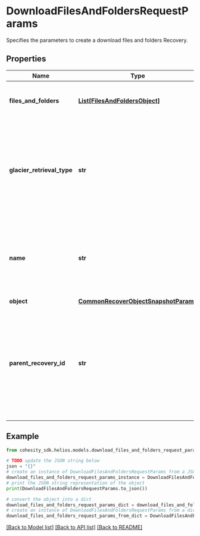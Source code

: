 # DownloadFilesAndFoldersRequestParams

Specifies the parameters to create a download files and folders Recovery.

## Properties

Name | Type | Description | Notes
------------ | ------------- | ------------- | -------------
**files_and_folders** | [**List[FilesAndFoldersObject]**](FilesAndFoldersObject.md) | Specifies the list of files and folders to download. | 
**glacier_retrieval_type** | **str** | Specifies the glacier retrieval type when restoring or downloding files or folders from a Glacier-based cloud snapshot. | [optional] 
**name** | **str** | Specifies the name of the recovery task. This field must be set and must be a unique name. | 
**object** | [**CommonRecoverObjectSnapshotParams**](CommonRecoverObjectSnapshotParams.md) |  | 
**parent_recovery_id** | **str** | If current recovery is child task triggered through another parent recovery operation, then this field will specify the id of the parent recovery. | [optional] 

## Example

```python
from cohesity_sdk.helios.models.download_files_and_folders_request_params import DownloadFilesAndFoldersRequestParams

# TODO update the JSON string below
json = "{}"
# create an instance of DownloadFilesAndFoldersRequestParams from a JSON string
download_files_and_folders_request_params_instance = DownloadFilesAndFoldersRequestParams.from_json(json)
# print the JSON string representation of the object
print(DownloadFilesAndFoldersRequestParams.to_json())

# convert the object into a dict
download_files_and_folders_request_params_dict = download_files_and_folders_request_params_instance.to_dict()
# create an instance of DownloadFilesAndFoldersRequestParams from a dict
download_files_and_folders_request_params_from_dict = DownloadFilesAndFoldersRequestParams.from_dict(download_files_and_folders_request_params_dict)
```
[[Back to Model list]](../README.md#documentation-for-models) [[Back to API list]](../README.md#documentation-for-api-endpoints) [[Back to README]](../README.md)


